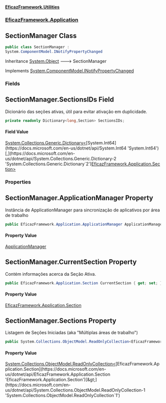 #### [EficazFramework.Utilities](EficazFrameworkUtilities.md 'EficazFramework Utilities')
### [EficazFramework.Application](EficazFrameworkUtilities.md#EficazFramework.Application 'EficazFramework.Application')

## SectionManager Class

```csharp
public class SectionManager :
System.ComponentModel.INotifyPropertyChanged
```

Inheritance [System.Object](https://docs.microsoft.com/en-us/dotnet/api/System.Object 'System.Object') &#129106; SectionManager

Implements [System.ComponentModel.INotifyPropertyChanged](https://docs.microsoft.com/en-us/dotnet/api/System.ComponentModel.INotifyPropertyChanged 'System.ComponentModel.INotifyPropertyChanged')
### Fields

<a name='EficazFramework.Application.SectionManager.SectionsIDs'></a>

## SectionManager.SectionsIDs Field

Dicionário das seções ativas, útil para evitar ativação em duplicidade.

```csharp
private readonly Dictionary<long,Section> SectionsIDs;
```

#### Field Value
[System.Collections.Generic.Dictionary&lt;](https://docs.microsoft.com/en-us/dotnet/api/System.Collections.Generic.Dictionary-2 'System.Collections.Generic.Dictionary`2')[System.Int64](https://docs.microsoft.com/en-us/dotnet/api/System.Int64 'System.Int64')[,](https://docs.microsoft.com/en-us/dotnet/api/System.Collections.Generic.Dictionary-2 'System.Collections.Generic.Dictionary`2')[EficazFramework.Application.Section](https://docs.microsoft.com/en-us/dotnet/api/EficazFramework.Application.Section 'EficazFramework.Application.Section')[&gt;](https://docs.microsoft.com/en-us/dotnet/api/System.Collections.Generic.Dictionary-2 'System.Collections.Generic.Dictionary`2')
### Properties

<a name='EficazFramework.Application.SectionManager.ApplicationManager'></a>

## SectionManager.ApplicationManager Property

Instância de ApplicationManager para sincronização de aplicativos por área de trabalho

```csharp
public EficazFramework.Application.ApplicationManager ApplicationManager { get; }
```

#### Property Value
[ApplicationManager](EficazFramework.Application/ApplicationManager.md 'EficazFramework.Application.ApplicationManager')

<a name='EficazFramework.Application.SectionManager.CurrentSection'></a>

## SectionManager.CurrentSection Property

Contém informações acerca da Seção Ativa.

```csharp
public EficazFramework.Application.Section CurrentSection { get; set; }
```

#### Property Value
[EficazFramework.Application.Section](https://docs.microsoft.com/en-us/dotnet/api/EficazFramework.Application.Section 'EficazFramework.Application.Section')

<a name='EficazFramework.Application.SectionManager.Sections'></a>

## SectionManager.Sections Property

Listagem de Seções Iniciadas (aka "Múltiplas áreas de trabalho")

```csharp
public System.Collections.ObjectModel.ReadOnlyCollection<EficazFramework.Application.Section> Sections { get; }
```

#### Property Value
[System.Collections.ObjectModel.ReadOnlyCollection&lt;](https://docs.microsoft.com/en-us/dotnet/api/System.Collections.ObjectModel.ReadOnlyCollection-1 'System.Collections.ObjectModel.ReadOnlyCollection`1')[EficazFramework.Application.Section](https://docs.microsoft.com/en-us/dotnet/api/EficazFramework.Application.Section 'EficazFramework.Application.Section')[&gt;](https://docs.microsoft.com/en-us/dotnet/api/System.Collections.ObjectModel.ReadOnlyCollection-1 'System.Collections.ObjectModel.ReadOnlyCollection`1')